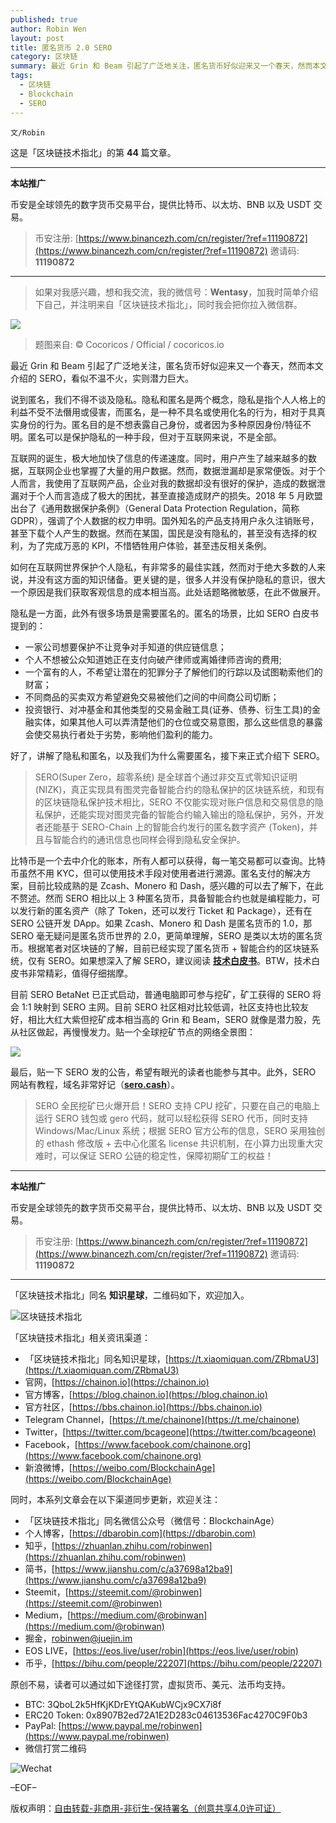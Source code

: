 ```yaml
---
published: true
author: Robin Wen
layout: post
title: 匿名货币 2.0 SERO
category: 区块链
summary: 最近 Grin 和 Beam 引起了广泛地关注，匿名货币好似迎来又一个春天，然而本文介绍的 SERO，看似不温不火，实则潜力巨大。说到匿名，我们不得不谈及隐私。隐私和匿名是两个概念，隐私是指个人人格上的利益不受不法僭用或侵害，而匿名，是一种不具名或使用化名的行为，相对于具真实身份的行为。匿名目的是不想表露自己身份，或者因为多种原因身份/特征不明。匿名可以是保护隐私的一种手段，但对于互联网来说，不是全部。最后，贴一下 SERO 发的公告，希望有眼光的读者也能参与其中。此外，SERO 网站有教程，域名非常好记（sero.cash）。
tags:
  - 区块链
  - Blockchain
  - SERO
---
```


`文/Robin`

这是「区块链技术指北」的第 **44** 篇文章。

***

**本站推广**

币安是全球领先的数字货币交易平台，提供比特币、以太坊、BNB 以及 USDT 交易。

> 币安注册: [https://www.binancezh.com/cn/register/?ref=11190872](https://www.binancezh.com/cn/register/?ref=11190872)
> 邀请码: **11190872**

***

> 如果对我感兴趣，想和我交流，我的微信号：**Wentasy**，加我时简单介绍下自己，并注明来自「区块链技术指北」，同时我会把你拉入微信群。

![](https://cdn.dbarobin.com/jG0sSFh.png)

> 题图来自: © Cocoricos / Official / cocoricos.io

最近 Grin 和 Beam 引起了广泛地关注，匿名货币好似迎来又一个春天，然而本文介绍的 SERO，看似不温不火，实则潜力巨大。

说到匿名，我们不得不谈及隐私。隐私和匿名是两个概念，隐私是指个人人格上的利益不受不法僭用或侵害，而匿名，是一种不具名或使用化名的行为，相对于具真实身份的行为。匿名目的是不想表露自己身份，或者因为多种原因身份/特征不明。匿名可以是保护隐私的一种手段，但对于互联网来说，不是全部。

互联网的诞生，极大地加快了信息的传递速度。同时，用户产生了越来越多的数据，互联网企业也掌握了大量的用户数据。然而，数据泄漏却是家常便饭。对于个人而言，我使用了互联网产品，企业对我的数据却没有很好的保护，造成的数据泄漏对于个人而言造成了极大的困扰，甚至直接造成财产的损失。2018 年 5 月欧盟出台了《通用数据保护条例》（General Data Protection Regulation，简称 GDPR），强调了个人数据的权力申明。国外知名的产品支持用户永久注销账号，甚至下载个人产生的数据。然而在某国，国民是没有隐私的，甚至没有选择的权利，为了完成万恶的 KPI，不惜牺牲用户体验，甚至违反相关条例。

如何在互联网世界保护个人隐私，有非常多的最佳实践，然而对于绝大多数的人来说，并没有这方面的知识储备。更关键的是，很多人并没有保护隐私的意识，很大一个原因是我们获取客观信息的成本相当高。此处话题略微敏感，在此不做展开。

隐私是一方面，此外有很多场景是需要匿名的。匿名的场景，比如 SERO 白皮书提到的：

* ⼀家公司想要保护不让竞争对手知道的供应链信息；
* 个⼈不想被公众知道她正在⽀付向破产律师或离婚律师咨询的费⽤;
* ⼀个富有的⼈，不希望让潜在的犯罪分子了解他们的行踪以及试图勒索他们的财富；
* 不同商品的买卖双方希望避免交易被他们之间的中间商公司切断；
* 投资银⾏、对冲基金和其他类型的交易⾦融⼯具(证券、债券、衍⽣⼯具)的⾦融实体，如果其他⼈可以弄清楚他们的仓位或交易意图，那么这些信息的暴露会使交易执⾏者处于劣势，影响他们盈利的能⼒。

好了，讲解了隐私和匿名，以及我们为什么需要匿名，接下来正式介绍下 SERO。

> SERO(Super Zero，超零系统) 是全球⾸个通过⾮交互式零知识证明 (NIZK)，真正实现具有图灵完备智能合约的隐私保护的区块链系统，和现有的区块链隐私保护技术相比，SERO 不仅能实现对账户信息和交易信息的隐私保护，还能实现对图灵完备的智能合约输⼊输出的隐私保护，另外，开发者还能基于 SERO-Chain 上的智能合约发⾏的匿名数字资产 (Token)，并且与智能合约的通讯信息也同样会得到隐私安全保护。

比特币是一个去中介化的账本，所有人都可以获得，每一笔交易都可以查询。比特币虽然不用 KYC，但可以使用技术手段对使用者进行溯源。匿名支付的解决方案，目前比较成熟的是 Zcash、Monero 和 Dash，感兴趣的可以去了解下，在此不赘述。然而 SERO 相比以上 3 种匿名货币，具备智能合约也就是编程能力，可以发行新的匿名资产（除了 Token，还可以发行 Ticket 和 Package），还有在 SERO 公链开发 DApp。如果 Zcash、Monero 和 Dash 是匿名货币的 1.0，那 SERO 毫无疑问是匿名货币世界的 2.0，更简单理解，SERO 是类以太坊的匿名货币。根据笔者对区块链的了解，目前已经实现了匿名货币 + 智能合约的区块链系统，仅有 SERO。如果想深入了解 SERO，建议阅读 **[技术白皮书](https://sero.cash/whitepaper-chs.html)**。BTW，技术白皮书非常精彩，值得仔细揣摩。

目前 SERO BetaNet 已正式启动，普通电脑即可参与挖矿，矿工获得的 SERO 将会 1:1 映射到 SERO 主网。目前 SERO 社区相对比较低调，社区支持也比较友好，相比大红大紫但挖矿成本相当高的 Grin 和 Beam，SERO 就像是潜力股，先从社区做起，再慢慢发力。贴一个全球挖矿节点的网络全景图：

![](https://cdn.dbarobin.com/f44Nk9G.jpg)

最后，贴一下 SERO 发的公告，希望有眼光的读者也能参与其中。此外，SERO 网站有教程，域名非常好记（**[sero.cash](https://sero.cash)**）。

> SERO 全民挖矿已火爆开启！SERO 支持 CPU 挖矿，只要在自己的电脑上运行 SERO 钱包或 gero 代码，就可以轻松获得 SERO 代币，同时支持 Windows/Mac/Linux 系统；根据 SERO 官方公布的信息，SERO 采用独创的 ethash 修改版 + 去中心化匿名 license 共识机制，在小算力出现重大灾难时，可以保证 SERO 公链的稳定性，保障初期矿工的权益！

***

**本站推广**

币安是全球领先的数字货币交易平台，提供比特币、以太坊、BNB 以及 USDT 交易。

> 币安注册: [https://www.binancezh.com/cn/register/?ref=11190872](https://www.binancezh.com/cn/register/?ref=11190872)
> 邀请码: **11190872**

***

「区块链技术指北」同名 **知识星球**，二维码如下，欢迎加入。

![区块链技术指北](https://cdn.dbarobin.com/RBmpxTL.jpg)

「区块链技术指北」相关资讯渠道：

* 「区块链技术指北」同名知识星球，[https://t.xiaomiquan.com/ZRbmaU3](https://t.xiaomiquan.com/ZRbmaU3)
* 官网，[https://chainon.io](https://chainon.io)
* 官方博客，[https://blog.chainon.io](https://blog.chainon.io)
* 官方社区，[https://bbs.chainon.io](https://bbs.chainon.io)
* Telegram Channel，[https://t.me/chainone](https://t.me/chainone)
* Twitter，[https://twitter.com/bcageone](https://twitter.com/bcageone)
* Facebook，[https://www.facebook.com/chainone.org](https://www.facebook.com/chainone.org)
* 新浪微博，[https://weibo.com/BlockchainAge](https://weibo.com/BlockchainAge)

同时，本系列文章会在以下渠道同步更新，欢迎关注：

* 「区块链技术指北」同名微信公众号（微信号：BlockchainAge）
* 个人博客，[https://dbarobin.com](https://dbarobin.com)
* 知乎，[https://zhuanlan.zhihu.com/robinwen](https://zhuanlan.zhihu.com/robinwen)
* 简书，[https://www.jianshu.com/c/a37698a12ba9](https://www.jianshu.com/c/a37698a12ba9)
* Steemit，[https://steemit.com/@robinwen](https://steemit.com/@robinwen)
* Medium，[https://medium.com/@robinwan](https://medium.com/@robinwan)
* 掘金，[robinwen@juejin.im](https://juejin.im/user/5673ccae60b2260ee435f89a/posts)
* EOS LIVE，[https://eos.live/user/robin](https://eos.live/user/robin)
* 币乎，[https://bihu.com/people/22207](https://bihu.com/people/22207)

原创不易，读者可以通过如下途径打赏，虚拟货币、美元、法币均支持。

* BTC: 3QboL2k5HfKjKDrEYtQAKubWCjx9CX7i8f
* ERC20 Token: 0x8907B2ed72A1E2D283c04613536Fac4270C9F0b3
* PayPal: [https://www.paypal.me/robinwen](https://www.paypal.me/robinwen)
* 微信打赏二维码

![Wechat](https://cdn.dbarobin.com/SzoNl5b.jpg)

–EOF–

版权声明：[自由转载-非商用-非衍生-保持署名（创意共享4.0许可证）](http://creativecommons.org/licenses/by-nc-nd/4.0/deed.zh)

